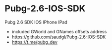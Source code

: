 # Pubg-2.6-IOS-SDK
Pubg 2.6 SDK IOS IPhone IPad
- included GWorld and GNames offsets address
- https://github.com/saudgl/Pubg-2.6-IOS-SDK
- https://t.me/pubg_dev
